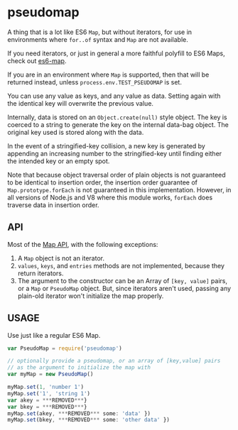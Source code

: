 # pseudomap

A thing that is a lot like ES6 `Map`, but without iterators, for use
in environments where `for..of` syntax and `Map` are not available.

If you need iterators, or just in general a more faithful polyfill to
ES6 Maps, check out [es6-map](http://npm.im/es6-map).

If you are in an environment where `Map` is supported, then that will
be returned instead, unless `process.env.TEST_PSEUDOMAP` is set.

You can use any value as keys, and any value as data.  Setting again
with the identical key will overwrite the previous value.

Internally, data is stored on an `Object.create(null)` style object.
The key is coerced to a string to generate the key on the internal
data-bag object.  The original key used is stored along with the data.

In the event of a stringified-key collision, a new key is generated by
appending an increasing number to the stringified-key until finding
either the intended key or an empty spot.

Note that because object traversal order of plain objects is not
guaranteed to be identical to insertion order, the insertion order
guarantee of `Map.prototype.forEach` is not guaranteed in this
implementation.  However, in all versions of Node.js and V8 where this
module works, `forEach` does traverse data in insertion order.

## API

Most of the [Map
API](https://developer.mozilla.org/en-US/docs/Web/JavaScript/Reference/Global_Objects/Map),
with the following exceptions:

1. A `Map` object is not an iterator.
2. `values`, `keys`, and `entries` methods are not implemented,
   because they return iterators.
3. The argument to the constructor can be an Array of `[key, value]`
   pairs, or a `Map` or `PseudoMap` object.  But, since iterators
   aren't used, passing any plain-old iterator won't initialize the
   map properly.

## USAGE

Use just like a regular ES6 Map.

```javascript
var PseudoMap = require('pseudomap')

// optionally provide a pseudomap, or an array of [key,value] pairs
// as the argument to initialize the map with
var myMap = new PseudoMap()

myMap.set(1, 'number 1')
myMap.set('1', 'string 1')
var akey = ***REMOVED***}
var bkey = ***REMOVED***}
myMap.set(akey, ***REMOVED*** some: 'data' })
myMap.set(bkey, ***REMOVED*** some: 'other data' })
```
